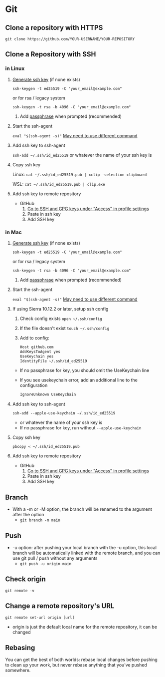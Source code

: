 # Git

## Clone a repository with HTTPS

`git clone https://github.com/YOUR-USERNAME/YOUR-REPOSITORY`

## Clone a Repository with SSH

### in Linux

1) [Generate ssh key](https://docs.github.com/en/authentication/connecting-to-github-with-ssh/generating-a-new-ssh-key-and-adding-it-to-the-ssh-agent#adding-your-ssh-key-to-the-ssh-agent) (if none exists)

   `ssh-keygen -t ed25519 -C "your_email@example.com"`
   
   or for rsa / legacy system

   `ssh-keygen -t rsa -b 4096 -C "your_email@example.com"`
   1) Add [passphrase](https://docs.github.com/en/authentication/connecting-to-github-with-ssh/working-with-ssh-key-passphrases) when prompted (recommended)

2) Start the ssh-agent

   `eval "$(ssh-agent -s)"`
   [May need to use different command](https://docs.github.com/en/authentication/connecting-to-github-with-ssh/generating-a-new-ssh-key-and-adding-it-to-the-ssh-agent?platform=linux#adding-your-ssh-key-to-the-ssh-agent)

3) Add ssh key to ssh-agent

   `ssh-add ~/.ssh/id_ed25519`
   or whatever the name of your ssh key is

4) Copy ssh key

    Linux: `cat ~/.ssh/id_ed25519.pub | xclip -selection clipboard`

    WSL: `cat ~/.ssh/id_ed25519.pub | clip.exe`

5) Add ssh key to remote repository

   - GitHub
      1. [Go to SSH and GPG keys under "Access" in profile settings](https://github.com/settings/profile)
      2. Paste in ssh key
      3. Add SSH key

### in Mac

1) [Generate ssh key](https://docs.github.com/en/authentication/connecting-to-github-with-ssh/generating-a-new-ssh-key-and-adding-it-to-the-ssh-agent#adding-your-ssh-key-to-the-ssh-agent) (if none exists)

   `ssh-keygen -t ed25519 -C "your_email@example.com"`
  
   or for rsa / legacy system
  
   `ssh-keygen -t rsa -b 4096 -C "your_email@example.com"`
   1) Add [passphrase](https://docs.github.com/en/authentication/connecting-to-github-with-ssh/working-with-ssh-key-passphrases) when prompted (recommended)

2) Start the ssh-agent

   `eval "$(ssh-agent -s)"`
      [May need to use different command](https://docs.github.com/en/authentication/connecting-to-github-with-ssh/generating-a-new-ssh-key-and-adding-it-to-the-ssh-agent?platform=linux#adding-your-ssh-key-to-the-ssh-agent)

4) If using Sierra 10.12.2 or later, setup ssh config
   1) Check config exists `open ~/.ssh/config`
   2) If the file doesn't exist `touch ~/.ssh/config`
   3) Add to config:
  
      ```bash
      Host github.com
      AddKeysToAgent yes
      UseKeychain yes
      IdentityFile ~/.ssh/id_ed25519
      ```

   - If no passphrase for key, you should omit the UseKeychain line
   - If you see usekeychain error, add an additional line to the configuration

      ```bash
      IgnoreUnknown UseKeychain
      ```
  
5) Add ssh key to ssh-agent

   `ssh-add --apple-use-keychain ~/.ssh/id_ed25519`
     - or whatever the name of your ssh key is
     - If no passphrase for key, run without `--apple-use-keychain`

7) Copy ssh key

   `pbcopy < ~/.ssh/id_ed25519.pub`

9) Add ssh key to remote repository

   - GitHub
      1. [Go to SSH and GPG keys under "Access" in profile settings](https://github.com/settings/profile)
      2. Paste in ssh key
      3. Add SSH key

## Branch

- With a -m or -M option, the branch will be renamed to the argument after the option
  - `git branch -m main`

## Push

- -u option: after pushing your local branch with the -u option, this local branch will be automatically linked with the remote branch, and you can use git pull / push without any arguments
  - `git push -u origin main`

## Check origin

`git remote -v`

## Change a remote repository's URL

`git remote set-url origin [url]`

- origin is just the default local name for the remote repository, it can be changed

## Rebasing

You can get the best of both worlds: rebase local changes before pushing to clean up your work, but never rebase anything that you’ve pushed somewhere.